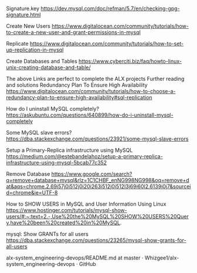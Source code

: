 Signature.key
https://dev.mysql.com/doc/refman/5.7/en/checking-gpg-signature.html

Create New Users
https://www.digitalocean.com/community/tutorials/how-to-create-a-new-user-and-grant-permissions-in-mysql

Replicate
https://www.digitalocean.com/community/tutorials/how-to-set-up-replication-in-mysql

Create Databases and Tables
https://www.cyberciti.biz/faq/howto-linux-unix-creating-database-and-table/

The above Links are perfect to complete the ALX projects
Further reading and solutions
Redundancy Plan To Ensure High Availability
https://www.digitalocean.com/community/tutorials/how-to-choose-a-redundancy-plan-to-ensure-high-availability#sql-replication

How do I uninstall MySQL completely?
https://askubuntu.com/questions/640899/how-do-i-uninstall-mysql-completely

Some MySQL slave errors?
https://dba.stackexchange.com/questions/23921/some-mysql-slave-errors

Setup a Primary-Replica infrastructure using MySQL
https://medium.com/@estebandelahoz/setup-a-primary-replica-infrastructure-using-mysql-5bcab77c352

Remove Database
https://www.google.com/search?q=remove+database+mysql&rlz=1C1CHBF_enNG998NG998&oq=remove+dat&aqs=chrome.2.69i57j0i512j0i20i263i512j0i512l3j69i60l2.6139j0j7&sourceid=chrome&ie=UTF-8

How to SHOW USERS in MySQL and User Information Using Linux
https://www.hostinger.com/tutorials/mysql-show-users/#:~:text=2.-,Use%20the%20MySQL%20SHOW%20USERS%20Query,have%20been%20created%20in%20MySQL.

mysql: Show GRANTs for all users
https://dba.stackexchange.com/questions/23265/mysql-show-grants-for-all-users

alx-system_engineering-devops/README.md at master · Whizgee1/alx-system_engineering-devops · GitHub

